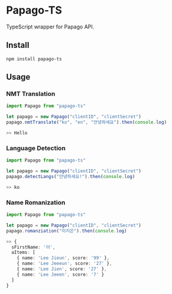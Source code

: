 # Papago-TS

TypeScript wrapper for Papago API.

## Install

```
npm install papago-ts
```

## Usage

### NMT Translation

```ts
import Papago from "papago-ts"

let papago = new Papago("clientID", "clientSecret")
papago.nmtTranslate("ko", "en", "안녕하세요").then(console.log)
```

```ts
>> Hello
```

### Language Detection

```ts
import Papago from "papago-ts"

let papago = new Papago("clientID", "clientSecret")
papago.detectLangs("안녕하세요!").then(console.log)
```

```ts
>> ko
```

### Name Romanization

```ts
import Papago from "papago-ts"

let papago = new Papago("clientID", "clientSecret")
papago.romanziation("이지은").then(console.log)
```

```ts
>> {
  sFirstName: '이',
  aItems: [
    { name: 'Lee Jieun', score: '99' },
    { name: 'Lee Jeeeun', score: '27' },
    { name: 'Lee Jien', score: '27' },
    { name: 'Lee Jeeen', score: '7' }
  ]
}
```

